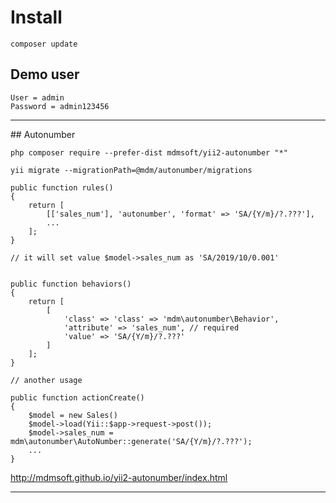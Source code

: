 # Install
```
composer update
```

## Demo user
```
User = admin
Password = admin123456
```

<hr>
## Autonumber

```
php composer require --prefer-dist mdmsoft/yii2-autonumber "*"
```

```
yii migrate --migrationPath=@mdm/autonumber/migrations
```

```
public function rules()
{
    return [
        [['sales_num'], 'autonumber', 'format' => 'SA/{Y/m}/?.???'],
        ...
    ];
}

// it will set value $model->sales_num as 'SA/2019/10/0.001'


public function behaviors()
{
    return [
        [
            'class' => 'class' => 'mdm\autonumber\Behavior',
            'attribute' => 'sales_num', // required
            'value' => 'SA/{Y/m}/?.???'
        ]
    ];
}

// another usage

public function actionCreate()
{
    $model = new Sales()
    $model->load(Yii::$app->request->post());
    $model->sales_num = mdm\autonumber\AutoNumber::generate('SA/{Y/m}/?.???');
    ...
}
```
http://mdmsoft.github.io/yii2-autonumber/index.html

<hr>